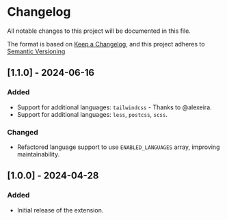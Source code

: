 # Changelog

All notable changes to this project will be documented in this file.

The format is based on [Keep a Changelog](https://keepachangelog.com/en/1.1.0/),
and this project adheres to [Semantic Versioning](https://semver.org/spec/v2.0.0.html)

## [1.1.0] - 2024-06-16

### Added
- Support for additional languages: `tailwindcss` - Thanks to @alexeira.
- Support for additional languages: `less`, `postcss`, `scss`.

### Changed
- Refactored language support to use `ENABLED_LANGUAGES` array, improving maintainability.

## [1.0.0] - 2024-04-28

### Added

- Initial release of the extension.

